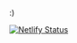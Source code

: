 :)

[![Netlify Status](https://api.netlify.com/api/v1/badges/1efebf31-442c-4e3e-9e94-ffc3055e325f/deploy-status)](https://app.netlify.com/sites/andremoreno/deploys)

